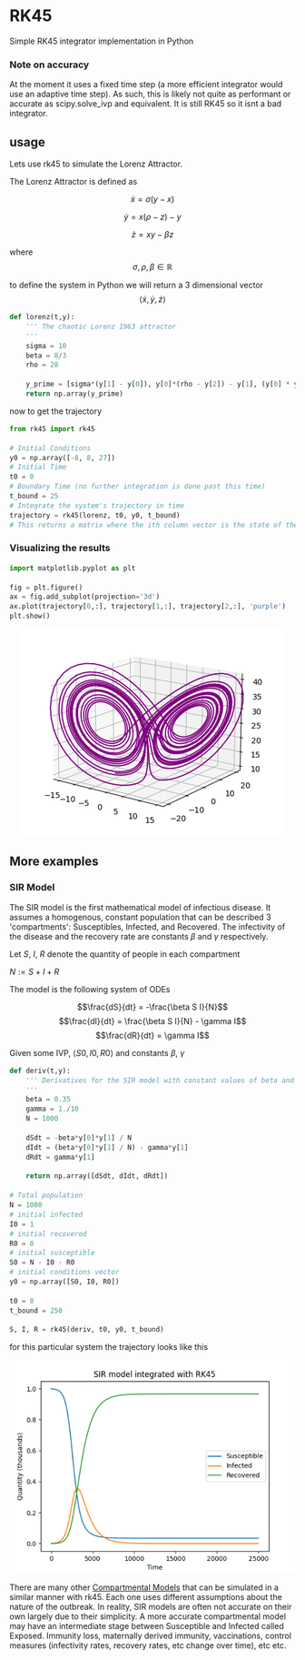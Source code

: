 # RK45

Simple RK45 integrator implementation in Python

### Note on accuracy

At the moment it uses a fixed time step (a more efficient integrator would use an adaptive time step). As such, this is likely not quite as performant or accurate as scipy.solve_ivp and equivalent. It is still RK45 so it isnt a bad integrator.

## usage

Lets use rk45 to simulate the Lorenz Attractor.

The Lorenz Attractor is defined as 

$$\dot{x} = \sigma(y - x)$$

$$\dot{y} = x(\rho - z) - y$$

$$\dot{z} = xy - \beta z$$

where $$\sigma, \rho, \beta \in \mathbb{R}$$

to define the system in Python we will return a 3 dimensional vector 
$$\langle 
    \dot{x}, 
    \dot{y}, 
    \dot{z} 
\rangle$$

```python
def lorenz(t,y):
    ''' The chaotic Lorenz 1963 attractor
    '''
    sigma = 10
    beta = 8/3
    rho = 28

    y_prime = [sigma*(y[1] - y[0]), y[0]*(rho - y[2]) - y[1], (y[0] * y[1]) - (beta * y[2])]
    return np.array(y_prime)
```

now to get the trajectory

```python
from rk45 import rk45

# Initial Conditions
y0 = np.array([-8, 8, 27])
# Initial Time
t0 = 0
# Boundary Time (no further integration is done past this time)
t_bound = 25
# Integrate the system's trajectory in time
trajectory = rk45(lorenz, t0, y0, t_bound)
# This returns a matrix where the ith column vector is the state of the system at time i
```

### Visualizing the results

```python
import matplotlib.pyplot as plt

fig = plt.figure()
ax = fig.add_subplot(projection='3d')
ax.plot(trajectory[0,:], trajectory[1,:], trajectory[2,:], 'purple')
plt.show()
```

<p align='center'>
    <img src='./imgs/lorenz.png'>
</p>

## More examples

### SIR Model

The SIR model is the first mathematical model of infectious disease. It assumes a homogenous, constant population that can be described 3 'compartments': Susceptibles, Infected, and Recovered. The infectivity of the disease and the recovery rate are constants $\beta$ and $\gamma$ respectively.

Let $S$, $I$, $R$ denote the quantity of people in each compartment

$N := S + I + R$

The model is the following system of ODEs


$$\frac{dS}{dt} = -\frac{\beta S I}{N}$$
$$\frac{dI}{dt} = \frac{\beta S I}{N} - \gamma I$$
$$\frac{dR}{dt} = \gamma I$$

Given some IVP, $\langle S0, I0, R0 \rangle$ and constants $\beta$, $\gamma$

```python
def deriv(t,y):
    ''' Derivatives for the SIR model with constant values of beta and gamma
    '''
    beta = 0.35
    gamma = 1./10
    N = 1000

    dSdt = -beta*y[0]*y[1] / N
    dIdt = (beta*y[0]*y[1] / N) - gamma*y[1]
    dRdt = gamma*y[1]

    return np.array([dSdt, dIdt, dRdt])

# Total population
N = 1000
# initial infected
I0 = 1
# initial recovered
R0 = 0
# initial susceptible
S0 = N - I0 - R0
# initial conditions vector
y0 = np.array([S0, I0, R0])

t0 = 0
t_bound = 250

S, I, R = rk45(deriv, t0, y0, t_bound)
```

for this particular system the trajectory looks like this

<p align='center'>
    <img src='./imgs/SIR.png'>
</p>

There are many other [Compartmental Models](https://en.wikipedia.org/wiki/Compartmental_models_in_epidemiology) that can be simulated in a similar manner with rk45. Each one uses different assumptions about the nature of the outbreak. In reality, SIR models are often not accurate on their own largely due to their simplicity. A more accurate compartmental model may have an intermediate stage between Susceptible and Infected called Exposed. Immunity loss, maternally derived immunity, vaccinations, control measures (infectivity rates, recovery rates, etc change over time), etc etc.